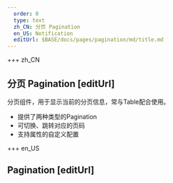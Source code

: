 ```yaml
---   
  order: 0
  type: text
  zh_CN: 分页 Pagination
  en_US: Notification
  editUrl: $BASE/docs/pages/pagination/md/title.md
---      
```


+++  zh_CN
## 分页 Pagination [editUrl] 
分页组件，用于显示当前的分页信息，常与Table配合使用。  

- 提供了两种类型的Pagination
- 可切换、跳转对应的页码
- 支持属性的自定义配置

+++ en_US
## Pagination [editUrl]  

